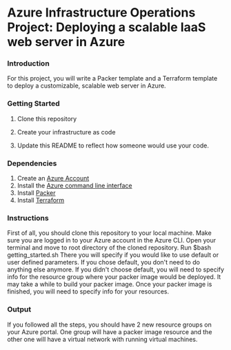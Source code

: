 # Azure Infrastructure Operations Project: Deploying a scalable IaaS web server in Azure

### Introduction
For this project, you will write a Packer template and a Terraform template to deploy a customizable, scalable web server in Azure.

### Getting Started
1. Clone this repository

2. Create your infrastructure as code

3. Update this README to reflect how someone would use your code.

### Dependencies
1. Create an [Azure Account](https://portal.azure.com) 
2. Install the [Azure command line interface](https://docs.microsoft.com/en-us/cli/azure/install-azure-cli?view=azure-cli-latest)
3. Install [Packer](https://www.packer.io/downloads)
4. Install [Terraform](https://www.terraform.io/downloads.html)

### Instructions
First of all, you should clone this repository to your local machine.
Make sure you are logged in to your Azure account in the Azure CLI.
Open your terminal and move to root directory of the cloned repository.
Run $bash getting_started.sh
There you will specify if you would like to use default or user defined parameters.
If you chose default, you don't need to do anything else anymore.
If you didn't choose default, you will need to specify info for the resource group where your packer image would be deployed.
It may take a while to build your packer image.
Once your packer image is finished, you will need to specify info for your resources.


### Output
If you followed all the steps, you should have 2 new resource groups on your Azure portal.
One group will have a packer image resource and the other one will have a virtual network with running virtual machines.